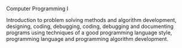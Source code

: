 Computer Programming I

Introduction to problem solving methods and algorithm development, designing, coding, debugging, coding, debugging and documenting programs using techniques of a good programming language style, programming language and programming algorithm development. 